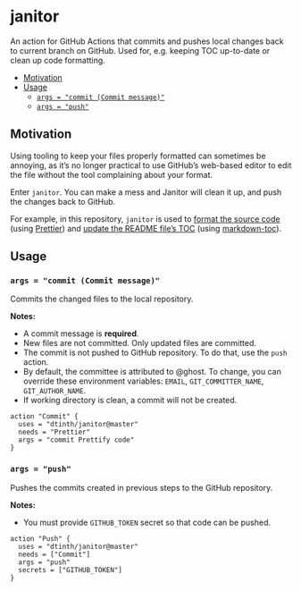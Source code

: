 # janitor

An action for GitHub Actions that commits and pushes local changes back to current branch on GitHub. Used for, e.g. keeping TOC up-to-date or clean up code formatting.

<!-- toc -->

- [Motivation](#motivation)
- [Usage](#usage)
  - [`args = "commit (Commit message)"`](#args--commit-commit-message)
  - [`args = "push"`](#args--push)

<!-- tocstop -->

## Motivation

Using tooling to keep your files properly formatted can sometimes be annoying, as it’s no longer practical to use GitHub’s web-based editor to edit the file without the tool complaining about your format.

Enter `janitor`. You can make a mess and Janitor will clean it up, and push the changes back to GitHub.

For example, in this repository, `janitor` is used to [format the source code](https://github.com/dtinth/janitor/commit/4c881512129d3f29d1a35560a8421e1348f41e6a#diff-7a9076d6d94e62c13d641aa71f19ae8e) (using [Prettier](https://github.com/prettier/prettier)) and [update the README file’s TOC](https://github.com/dtinth/janitor/commit/63a26384fdd301ccff6adb928a4fd0064c3c5251) (using [markdown-toc](https://github.com/jonschlinkert/markdown-toc)).

## Usage

### `args = "commit (Commit message)"`

Commits the changed files to the local repository.

**Notes:**

- A commit message is **required**.
- New files are not committed. Only updated files are committed.
- The commit is not pushed to GitHub repository. To do that, use the `push` action.
- By default, the committee is attributed to @ghost. To change, you can override these environment variables: `EMAIL`, `GIT_COMMITTER_NAME`, `GIT_AUTHOR_NAME`.
- If working directory is clean, a commit will not be created.

```
action "Commit" {
  uses = "dtinth/janitor@master"
  needs = "Prettier"
  args = "commit Prettify code"
}
```

### `args = "push"`

Pushes the commits created in previous steps to the GitHub repository.

**Notes:**

- You must provide `GITHUB_TOKEN` secret so that code can be pushed.

```
action "Push" {
  uses = "dtinth/janitor@master"
  needs = ["Commit"]
  args = "push"
  secrets = ["GITHUB_TOKEN"]
}
```
